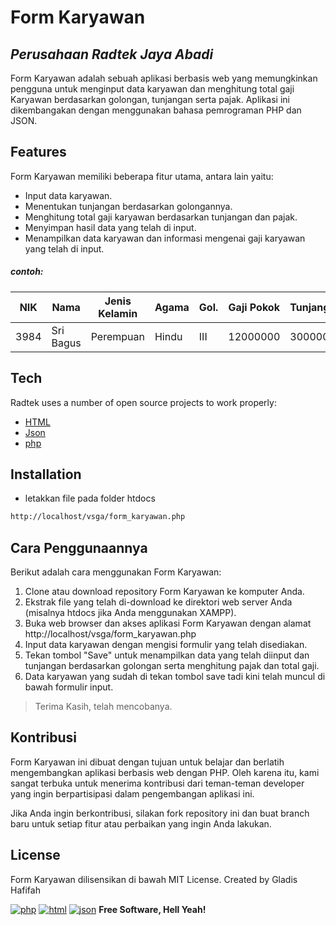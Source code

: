 # Form Karyawan
## _Perusahaan Radtek Jaya Abadi_


Form Karyawan adalah sebuah aplikasi berbasis web yang memungkinkan pengguna
untuk menginput data karyawan dan menghitung total gaji Karyawan berdasarkan golongan, tunjangan serta pajak. Aplikasi ini dikembangakan dengan menggunakan bahasa pemrograman PHP dan JSON.

## Features
Form Karyawan memiliki beberapa fitur utama, antara lain yaitu:
- Input data karyawan.
- Menentukan tunjangan berdasarkan golongannya.
- Menghitung total gaji karyawan berdasarkan tunjangan dan pajak.
- Menyimpan hasil data yang telah di input.
- Menampilkan data karyawan dan informasi mengenai gaji karyawan yang telah di input.

##### contoh:

|NIK|Nama|Jenis Kelamin|Agama|Gol.|Gaji Pokok|Tunjangan|Pajak|Total Gaji|
| ------ | ------ | ------ | ------ | ------ | ------ | ------ | ------ | ------ |
|3984|Sri Bagus|Perempuan|Hindu|III|12000000|3000000|750000|14250000|

## Tech

Radtek uses a number of open source projects to work properly:

- [HTML]()
- [Json](https://www.json.org/json-en.html)
- [php](https://www.php.net/)

## Installation
- letakkan file pada folder htdocs
```sh
http://localhost/vsga/form_karyawan.php
```

## Cara Penggunaannya
Berikut adalah cara menggunakan Form Karyawan:

1. Clone atau download repository Form Karyawan ke komputer Anda.
2. Ekstrak file yang telah di-download ke direktori web server Anda (misalnya htdocs jika Anda menggunakan XAMPP).
3. Buka web browser dan akses aplikasi Form Karyawan dengan alamat http://localhost/vsga/form_karyawan.php
4. Input data karyawan dengan mengisi formulir yang telah disediakan.
5. Tekan tombol "Save" untuk menampilkan data yang telah diinput dan tunjangan berdasarkan golongan serta menghitung pajak dan total gaji.
6. Data karyawan yang sudah di tekan tombol save tadi kini telah muncul di bawah formulir input.
> Terima Kasih, telah mencobanya.

## Kontribusi
Form Karyawan  ini dibuat dengan tujuan untuk belajar dan berlatih mengembangkan aplikasi berbasis web dengan PHP. Oleh karena itu, kami sangat terbuka untuk menerima kontribusi dari teman-teman developer yang ingin berpartisipasi dalam pengembangan aplikasi ini.

Jika Anda ingin berkontribusi, silakan fork repository ini dan buat branch baru untuk setiap fitur atau perbaikan yang ingin Anda lakukan. 

## License

Form Karyawan dilisensikan di bawah MIT License.
Created by Gladis Hafifah

[![php](https://img.shields.io/badge/PHP-777BB4?style=for-the-badge&logo=php&logoColor=white)](https://www.php.net/) [![html](https://img.shields.io/badge/HTML-239120?style=for-the-badge&logo=html5&logoColor=white)]() [![json](https://img.shields.io/badge/json%20web%20tokens-323330?style=for-the-badge&logo=json-web-tokens&logoColor=pink)](https://www.json.org/json-en.html)
**Free Software, Hell Yeah!**
